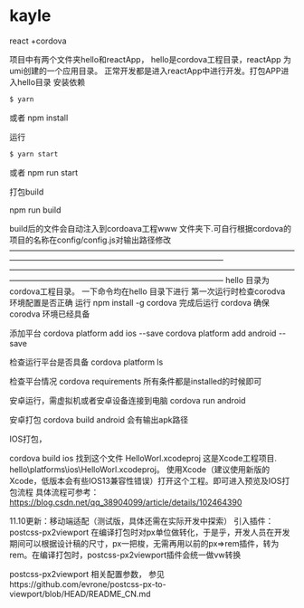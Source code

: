 # kayle
react +cordova

项目中有两个文件夹hello和reactApp，
hello是cordova工程目录，reactApp 为umi创建的一个应用目录。
正常开发都是进入reactApp中进行开发。打包APP进入hello目录
安装依赖
```bash
$ yarn
```
或者
npm install 


运行

```bash
$ yarn start
```
或者
npm run start 

打包build 

npm run build
 
build后的文件会自动注入到cordoava工程www 文件夹下.可自行根据cordova的项目的名称在config/config.js对输出路径修改
———————————————————————————————————————————————————————————————
———————————————————————————————————————————————————————————————
hello 目录为cordova工程目录。
一下命令均在hello 目录下进行
第一次运行时检查corodva 环境配置是否正确
运行
npm install -g cordova
完成后运行
cordova 
确保corodva 环境已经具备

添加平台
cordova platform add ios --save
cordova platform add android --save

检查运行平台是否具备
cordova platform ls

检查平台情况
cordova requirements
所有条件都是installed的时候即可

安卓运行，需虚拟机或者安卓设备连接到电脑
cordova run android

安卓打包
cordova build android
会有输出apk路径


IOS打包，

cordova build ios
找到这个文件 HelloWorl.xcodeproj 这是Xcode工程项目.
hello\platforms\ios\HelloWorl.xcodeproj。
使用Xcode（建议使用新版的Xcode，低版本会有些IOS13兼容性错误）打开这个工程。即可进入预览及IOS打包流程
具体流程可参考：https://blog.csdn.net/qq_38904099/article/details/102464390



11.10更新：移动端适配（测试版，具体还需在实际开发中探索）
引入插件： postcss-px2viewport 
在编译打包时对px单位做转化，于是乎，开发人员在开发期间可以根据设计稿的尺寸，px一把梭，无需再用以前的px=>rem插件，转为rem。在编译打包时，postcss-px2viewport插件会统一做vw转换

postcss-px2viewport 相关配置参数，
参见https://github.com/evrone/postcss-px-to-viewport/blob/HEAD/README_CN.md
